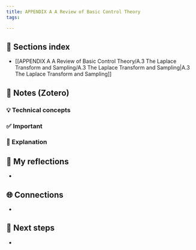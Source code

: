 ```yaml
---
title: APPENDIX A A Review of Basic Control Theory
tags:

---
```


## 📂 Sections index
- [[APPENDIX A A Review of Basic Control Theory/A.3 The Laplace Transform and Sampling/A.3 The Laplace Transform and Sampling|A.3 The Laplace Transform and Sampling]]

## 🔗 Notes (Zotero)
### 💡 Technical concepts


### ✅️ Important


### ️🔶 Explanation


## 📝 My reflections
- 

## 🌐 Connections
- 

## 🧭 Next steps
- 

